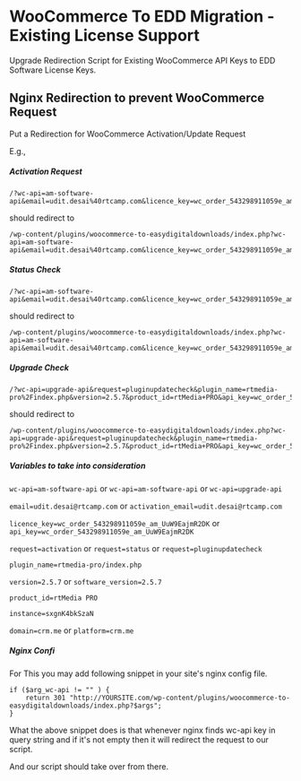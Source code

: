 WooCommerce To EDD Migration - Existing License Support
=======================================================

Upgrade Redirection Script for Existing WooCommerce API Keys to EDD Software License Keys.

## Nginx Redirection to prevent WooCommerce Request

Put a Redirection for WooCommerce Activation/Update Request

E.g.,

##### Activation Request

```
/?wc-api=am-software-api&email=udit.desai%40rtcamp.com&licence_key=wc_order_543298911059e_am_UuW9EajmR2DK&request=activation&product_id=rtMedia+PRO&instance=sxgnK4bkSzaN&platform=crm.me&software_version=2.5.7
```

should redirect to

```
/wp-content/plugins/woocommerce-to-easydigitaldownloads/index.php?wc-api=am-software-api&email=udit.desai%40rtcamp.com&licence_key=wc_order_543298911059e_am_UuW9EajmR2DK&request=activation&product_id=rtMedia+PRO&instance=sxgnK4bkSzaN&platform=crm.me&software_version=2.5.7
```

##### Status Check

```
/?wc-api=am-software-api&email=udit.desai%40rtcamp.com&licence_key=wc_order_543298911059e_am_UuW9EajmR2DK&request=status&product_id=rtMedia+PRO&instance=sxgnK4bkSzaN&platform=crm.me
```

should redirect to

```
/wp-content/plugins/woocommerce-to-easydigitaldownloads/index.php?wc-api=am-software-api&email=udit.desai%40rtcamp.com&licence_key=wc_order_543298911059e_am_UuW9EajmR2DK&request=status&product_id=rtMedia+PRO&instance=sxgnK4bkSzaN&platform=crm.me
```

##### Upgrade Check

```
/?wc-api=upgrade-api&request=pluginupdatecheck&plugin_name=rtmedia-pro%2Findex.php&version=2.5.7&product_id=rtMedia+PRO&api_key=wc_order_543298911059e_am_UuW9EajmR2DK&activation_email=udit.desai%40rtcamp.com&instance=sxgnK4bkSzaN&domain=crm.me&software_version=2.5.7&extra=
```

should redirect to

```
/wp-content/plugins/woocommerce-to-easydigitaldownloads/index.php?wc-api=upgrade-api&request=pluginupdatecheck&plugin_name=rtmedia-pro%2Findex.php&version=2.5.7&product_id=rtMedia+PRO&api_key=wc_order_543298911059e_am_UuW9EajmR2DK&activation_email=udit.desai%40rtcamp.com&instance=sxgnK4bkSzaN&domain=crm.me&software_version=2.5.7&extra=
```

##### Variables to take into consideration

`wc-api=am-software-api` or `wc-api=am-software-api` or `wc-api=upgrade-api`

`email=udit.desai@rtcamp.com` or `activation_email=udit.desai@rtcamp.com`

`licence_key=wc_order_543298911059e_am_UuW9EajmR2DK` or `api_key=wc_order_543298911059e_am_UuW9EajmR2DK`

`request=activation` or `request=status` or `request=pluginupdatecheck`

`plugin_name=rtmedia-pro/index.php`

`version=2.5.7` or `software_version=2.5.7`

`product_id=rtMedia PRO`

`instance=sxgnK4bkSzaN`

`domain=crm.me` or `platform=crm.me`


##### Nginx Confi

For This you may add following snippet in your site's nginx config file.

```
if ($arg_wc-api != "" ) {
    return 301 "http://YOURSITE.com/wp-content/plugins/woocommerce-to-easydigitaldownloads/index.php?$args";
}
```

What the above snippet does is that whenever nginx finds wc-api key in query string and if it's not empty then it will redirect the request to our script.

And our script should take over from there.